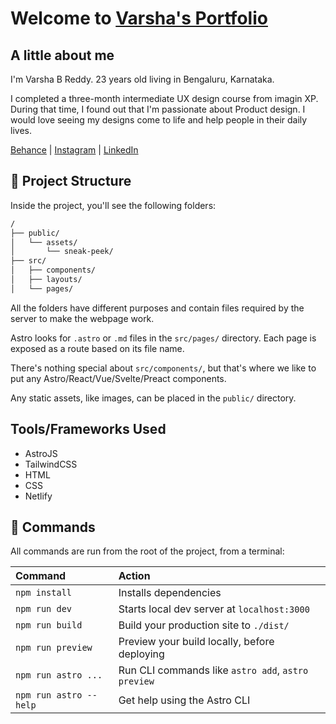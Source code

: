 # Welcome to [Varsha's Portfolio](https://varshabreddy.com)

## A little about me

I'm Varsha B Reddy. 23 years old living in Bengaluru, Karnataka.

I completed a three-month intermediate UX design course from imagin XP.
During that time, I found out that I'm passionate about Product design.
I would love seeing my designs come to life and help people in their daily lives.

[Behance](https://www.behance.net/varshabred21d1) | [Instagram](https://www.instagram.com/varsha_0117) | [LinkedIn](https://www.linkedin.com/in/varshab17)

## 🚀 Project Structure

Inside the project, you'll see the following folders:

```bash
/
├── public/
│   └── assets/
│       └── sneak-peek/
├── src/
│   ├── components/
│   ├── layouts/
│   └── pages/
```

All the folders have different purposes and contain files required by the server to make the webpage work.

Astro looks for `.astro` or `.md` files in the `src/pages/` directory. Each page is exposed as a route based on its file name.

There's nothing special about `src/components/`, but that's where we like to put any Astro/React/Vue/Svelte/Preact components.

Any static assets, like images, can be placed in the `public/` directory.

## Tools/Frameworks Used

- AstroJS
- TailwindCSS
- HTML
- CSS
- Netlify

## 🧞 Commands

All commands are run from the root of the project, from a terminal:

| Command                | Action                                             |
| :--------------------- | :------------------------------------------------- |
| `npm install`          | Installs dependencies                              |
| `npm run dev`          | Starts local dev server at `localhost:3000`        |
| `npm run build`        | Build your production site to `./dist/`            |
| `npm run preview`      | Preview your build locally, before deploying       |
| `npm run astro ...`    | Run CLI commands like `astro add`, `astro preview` |
| `npm run astro --help` | Get help using the Astro CLI                       |
